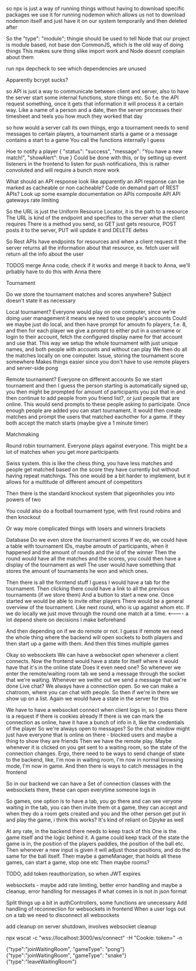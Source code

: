 so npx is just a way of running things without having to download specific packages
we use it for running nodemon which allows us not to download nodemon itself and just have it on our system temporarily and then deleted after

So the "type": "module"; thingie should be used to tell Node that our project is module based, not base don CommonJS, which is the old way of doing things
This makes sure thing slike import work and Node doesnt complain about them

run npx depcheck to see which dependencies are unused


 <!-- while read -r word; do
        grep -qF "$word" package.json || echo "$word"
    done <<< "$ALL_DEPENDENCIES" -->


Apparently bcrypt sucks?

so API is just a way to communicate between client and server, also to have the server start some internal functions, store things etc.
So f.e. the API request something, once it gets that information it will process it a certain way. Like a name of a person and a date, then the server processes their timesheet and teels you how much they worked that day

so how would a server call its own things, ergo a tournament needs to send messages to certain players, a tournament starts a game or a message contains a start to a game
You call the functions internally I guess

Hoe to notify a player
{
"status": "success",
"message": "You have a new match!",
"showAlert": true
}
Could be done with this, or by setting up event listeners in the frontend to listen for push notifications, this is rather convoluted and will require a bunch more work

What should an API response look like
apparently an API response can be marked as cacheable or non cacheable?
Code on demand part of REST APIs?
Look up some example documentation on APIs
composite API
API gateways
rate limiting

So the URL is just the Uniform Resource Locator, it is the path to a resource
The URL is kind of the endpoint and specifies to the server what the client requires
There is a method you send, so GET just gets resource, POST posts it to the server, PUT will update it and DELETE deltes

So Rest APIs have endpoints for resources and when a client request it the server returns all the information about that resource, ex. fetch user will return all the info about the user

TODOS
merge Anna code, check if it works and merge it back to Anna, we'll prbably have to do this with Anna there


Tournament

Do we store the tournament matches and scores anywhere? Subject doesn't state it as necessary

Local tournament? Everyone would play on one computer, since we're doing user management it means we need to use people's accounts
Could we maybe just do local, and then have prompt for amoutn fo players, f.e. 8, and then for each player we give a prompt
to either put in a username or login to their account, fetch the configured display name for that account and use that.
This way we setup the whole tournament with just unique names, and both people with accounts and without can play
We then do all the matches locally on one computer.
Issue, storing the tournament score somewhere
Makes things easier since you don't have to use remote players and server-side pong

Remote tournament? Everyone on different accounts
So we start tournament and then I guess the person starting is automatically signed up, you then might be prompted for amount of participants
you put that in and then continue to add people from you friend list?, or just people that are online. This would send prompts to these people
asking to participate. Once enough people are added you can start tournament.
It would then create matches and prompt the users that matched eachother for a game. If they both accept the match starts (maybe give a 1 minute timer)

Matchmaking

Round robin tournament. Everyone plays against everyone. This might be a lot of matches when you get more participants

Swiss system. this is like the chess thing, you have less matches and people get matched based on the score they have currently
but without having repeat matchings. This one would be a bit harder to implement, but it allows for a multitude of different amount
of competitors

Then there is the standard knockout system that pigeonholes you into powers of two

You could also do a football tournament type, with first round robins and then knockout

Or way more complicated things with losers and winners brackets

Database
Do we even store the tournament scores
If we do, we could have a table with tournament IDs, maybe amoutn of participants, when it happened and the amount of rounds and the id of the winner
Then the round would have all the matches and the scores, you could then have a display of the tournament as well
The user would have something that stores the amount of tournaments he won and which ones.


Then there is all the forntend stuff
I guess I would have a tab for the tournament. Then clicking there could have a link to all the previous tournaments (if we store them)
And a button to start a new one. Once started we would be able to invite other players
There would be a general overview of the tournament. Like next round, who is up against whom etc.
If we do locally we just move through the round one match at a time. <---- a lot depend shere on decisions I make beforehand


And then depending on if we do remote or not. I guess if remote we need the whole thing where the backend will open sockets to both players
and then start up a game with them. And then this times multiple games


Okay so websockets
We can have a websocket open whenever a client connects.
Now the frontend would have a state for itself where it would have that it's in the online state
Does it even need one?
So whenever we enter the remote/waiting room tab we send a message through the socket that we're waiting. Whenever we swithc out we send a message that we're done
Live chat?
We always have a connection open.
So we can make a chatroom, where you can chat with people. So then if we're in there we show up on a list. Again we would have a state in the server for this


We have to have a websocket connect when client logs in, so I guess there is a request if there is cookies already
If there is we can mark the connection as online, have it have a bunch of info in it, like the credentials of the player
So we're always open to messages?
So the chat window might just have everyone that is online on there - blocked users and maybe a thing to show they are friends
Then we have the remote play. Maybe whenever it is clicked on you get sent to a waiting room, so the state of the connection changes. Ergo, there need to be ways to send change of state to the backend, like, I'm now in waiting room, I'm now in normal browsing mode, I'm now in game. And then there is ways to catch messages in the frontend

So in our backend we can have a Set of connection classes with the websockets there, these can open everytime someone logs in

So games, one option is to have a tab, you go there and can see veryone waiting in the tab, you can then invite them ot a game, they can accept and when they do a room gets created and you and the other person get put in and play the game, i think this works? It's kind of reliant on Djoyke as well

At any rate, in the backend there needs to keep track of this
One is the game itself and the logic behind it. A game could keep track of the state the game is in, the position of the players paddles, the position of the ball etc. Then whenever a new input is given it will adjust those positions, and do the same for the ball itself.
Then maybe a gameManager, that holds all these games, can start a game, stop one etc
Then maybe rooms?


TODO, add token reauthorization, so when JWT expires

websockets - maybe add rate limiting, better error handling and maybe a cleanup, error handling for messages if what comes in is not in json format

Split things up a bit in authControllers, some functions are unecessary
Add handling of reconnection for websockets in frontend
When a user logs out on a tab we need to disconnect all websockets

add cleanup on server shutdown, involves websocket cleanup

npx wscat -c "wss://localhost:3000/ws/connect" -H "Cookie: token=" -n

{"type":"joinWaitingRoom", "gameType": "pong"}
{"type":"joinWaitingRoom", "gameType": "snake"}
{"type":"leaveWaitingRoom"}


